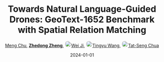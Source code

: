 ---
title: "Towards Natural Language-Guided Drones: GeoText-1652 Benchmark with Spatial Relation Matching"
collection: publications
permalink: /publication/Towards-2024
date: 2024-01-01
doi: 
keywords: guided drones geotext, language guided drones, drones geotext, 
venue: 'Proceedings of the European conference on computer vision (ECCV)'
paperurl: 'https://zdzheng.xyz/files/ECCV24-GeoText.pdf'
blog: 'https://www.zhihu.com/question/660698707/answer/3575966275'
code: 'https://multimodalgeo.github.io/GeoText/'
author: '<a href="https://zdzheng.xyz/authors/Meng-Chu" class="author">Meng Chu</a>, <strong><a href="https://zdzheng.xyz/authors/Zhedong-Zheng" class="author">Zhedong Zheng</a></strong>, <a href="https://zdzheng.xyz/authors/Wei-Ji" class="author"> <img src= "https://zdzheng.xyz/coauthors/wei-ji.jpeg" alt="wei-ji" style="border-radius: 50%; height:20px; width:20px">Wei Ji</a>, <a href="https://zdzheng.xyz/authors/Tingyu-Wang" class="author"> <img src= "https://zdzheng.xyz/coauthors/tingyu-wang.jpeg" alt="tingyu-wang" style="border-radius: 50%; height:20px; width:20px">Tingyu Wang</a>, <a href="https://zdzheng.xyz/authors/Tat-Seng-Chua" class="author"> <img src= "https://zdzheng.xyz/coauthors/tat-seng-chua.jpeg" alt="tat-seng-chua" style="border-radius: 50%; height:20px; width:20px">Tat-Seng Chua</a>'
sqlauthor: '{"@type": "Person","name": "Meng Chu"}, {"@type": "Person","name": "Zhedong Zheng"}, {"@type": "Person","name": "Wei Ji"}, {"@type": "Person","name": "Tingyu Wang"}, {"@type": "Person","name": "Tat Seng Chua"}'
citation: ' Meng Chu,  Zhedong Zheng,  Wei Ji,  Tingyu Wang,  Tat-Seng Chua, &quot;Towards Natural Language-Guided Drones: GeoText-1652 Benchmark with Spatial Relation Matching.&quot; Proceedings of the European conference on computer vision (ECCV), 2024.'
pub_year: '2024'
bib: >
    @inproceedings{GeoText1652,<br>author = "Chu, Meng and Zheng, Zhedong and Ji, Wei and Wang, Tingyu and Chua, Tat-Seng",<br>title = "Towards Natural Language-Guided Drones: GeoText-1652 Benchmark with Spatial Relation Matching",<br>booktitle = "Proceedings of the European conference on computer vision (ECCV)",<br>code = "https://multimodalgeo.github.io/GeoText/",<br>url = "https://zdzheng.xyz/files/ECCV24-GeoText.pdf",<br>blog = "https://www.zhihu.com/question/660698707/answer/3575966275",<br>year = "2024"
    }

---